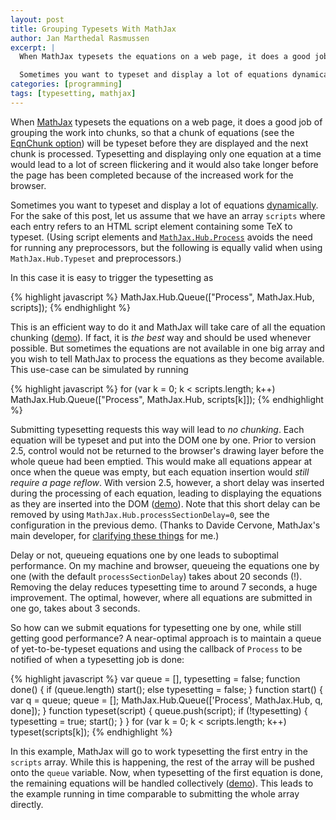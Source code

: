 ```yaml
---
layout: post
title: Grouping Typesets With MathJax
author: Jan Marthedal Rasmussen
excerpt: |
  When MathJax typesets the equations on a web page, it does a good job of grouping the work into chunks, so that a chunk of equations (see the EqnChunk option) will be typeset before they are displayed and the next chunk is processed. Typesetting and displaying one equation at a time leads to a lot of screen flickering and it also takes longer before the page is completed because of the increased work for the browser.

  Sometimes you want to typeset and display a lot of equations dynamically [...]
categories: [programming]
tags: [typesetting, mathjax]
---
```

When [MathJax](http://mathjax.org) typesets the equations on a web page, it does a good job of grouping the work into chunks, so that a chunk of equations (see the [EqnChunk option](http://docs.mathjax.org/en/latest/options/HTML-CSS.html)) will be typeset before they are displayed and the next chunk is processed. Typesetting and displaying only one equation at a time would lead to a lot of screen flickering and it would also take longer before the page has been completed because of the increased work for the browser.

Sometimes you want to typeset and display a lot of equations [dynamically](http://docs.mathjax.org/en/latest/typeset.html). For the sake of this post, let us assume that we have an array `scripts` where each entry refers to an HTML script element containing some TeX to typeset. (Using script elements and [`MathJax.Hub.Process`](http://docs.mathjax.org/en/latest/api/hub.html#Process) avoids the need for running any preprocessors, but the following is equally valid when using `MathJax.Hub.Typeset` and preprocessors.)

In this case it is easy to trigger the typesetting as

{% highlight javascript %}
MathJax.Hub.Queue(["Process", MathJax.Hub, scripts]);
{% endhighlight %}

This is an efficient way to do it and MathJax will take care of all the equation chunking ([demo](http://jsfiddle.net/janmr/g870rjLp/1/)). If fact, it is *the best* way and should be used whenever possible. But sometimes the equations are not available in one big array and you wish to tell MathJax to process the equations as they become available. This use-case can be simulated by running

{% highlight javascript %}
for (var k = 0; k < scripts.length; k++)
  MathJax.Hub.Queue(["Process", MathJax.Hub, scripts[k]]);
{% endhighlight %}

Submitting typesetting requests this way will lead to *no chunking*. Each equation will be typeset and put into the DOM one by one. Prior to version 2.5, control would not be returned to the browser's drawing layer before the whole queue had been emptied. This would make all equations appear at once when the queue was empty, but each equation insertion would *still require a page reflow*. With version 2.5, however, a short delay was inserted during the processing of each equation, leading to displaying the equations as they are inserted into the DOM ([demo](http://jsfiddle.net/janmr/c5tcvzyL/)). Note that this short delay can be removed by using `MathJax.Hub.processSectionDelay=0`, see the configuration in the previous demo. (Thanks to Davide Cervone, MathJax's main developer, for [clarifying these things](https://groups.google.com/d/msg/mathjax-dev/1QsO1B6OZ40/MLOAeaPzNFkJ) for me.)

Delay or not, queueing equations one by one leads to suboptimal performance. On my machine and browser, queueing the equations one by one (with the default `processSectionDelay`) takes about 20 seconds (!). Removing the delay reduces typesetting time to around 7 seconds, a huge improvement. The optimal, however, where all equations are submitted in one go, takes about 3 seconds.

So how can we submit equations for typesetting one by one, while still getting good performance? A near-optimal approach is to maintain a queue of yet-to-be-typeset equations and using the callback of `Process` to be notified of when a typesetting job is done:

{% highlight javascript %}
var queue = [], typesetting = false;
function done() {
    if (queue.length) start();
    else typesetting = false;
}
function start() {
    var q = queue;
    queue = [];
    MathJax.Hub.Queue(['Process', MathJax.Hub, q, done]);
}
function typeset(script) {
    queue.push(script);
    if (!typesetting) {
        typesetting = true;
        start();
    }
}
for (var k = 0; k < scripts.length; k++)
    typeset(scripts[k]);
{% endhighlight %}

In this example, MathJax will go to work typesetting the first entry in the `scripts` array. While this is happening, the rest of the array will be pushed onto the `queue` variable. Now, when typesetting of the first equation is done, the remaining equations will be handled collectively ([demo](http://jsfiddle.net/janmr/6vk0v0cq/2/)). This leads to the example running in time comparable to submitting the whole array directly.

